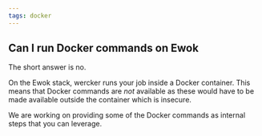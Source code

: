 ```yaml
---
tags: docker
---
```


## Can I run Docker commands on Ewok

The short answer is no.

On the Ewok stack, wercker runs your job inside a Docker container.
This means that Docker commands are *not* available as these would have to be made available outside the container which is insecure.

We are working on providing some of the Docker commands as internal steps that you can leverage.